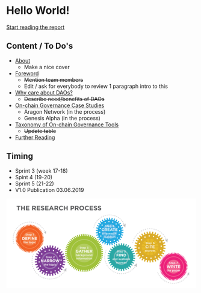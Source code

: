 # Hello World!

[Start reading the report](report-1/preliminary-research.md)

## **Content / To Do's**

* [About](report-1/preliminary-research.md)
  * Make a nice cover 
* [Foreword](report-1/intro-foreword.md)
  * ~~Mention team members~~
  * Edit / ask for everybody to review 1 paragraph intro to this
* [Why care about DAOs?](report-1/why-care-about-daos.md)
  * ~~Describe need/benefits of DAOs~~
* [On-chain Governance Case Studies](report-1/layer-1-network-based-governance-case-studies.md)
  * Aragon Network \(in the process\)
  * Genesis Alpha \(in the process\)
* [Taxonomy of On-chain Governance Tools](report-1/taxonomy.md)
  * ~~Update table~~
* [Further Reading](report-1/reading-list.md)

## **Timing**

* Sprint 3 \(week 17-18\)
* Spint 4 \(19-20\)
* Sprint 5 \(21-22\) 
* V1.0 Publication 03.06.2019

![](.gitbook/assets/image%20%2810%29.png)



